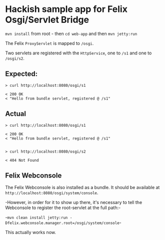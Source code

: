# Hackish sample app for Felix Osgi/Servlet Bridge

`mvn install` from root - then `cd web-app` and then `mvn jetty:run`

The Felix `ProxyServlet` is mapped to `/osgi`.

Two servlets are registered with the `HttpService`, one to `/s1` and one to `/osgi/s2`.

## Expected:

    > curl http://localhost:8080/osgi/s1

    < 200 OK
    < "Hello from bundle servlet, registered @ /s1"

## Actual

    > curl http://localhost:8080/osgi/s1

    < 200 OK
    < "Hello from bundle servlet, registered @ /s1"


    > curl http://localhost:8080/osgi/s2

    < 404 Not Found

## Felix Webconsole

The Felix Webconsole is also installed as a bundle. It should be available at `http://localhost:8080/osgi/system/console`.

-However, in order for it to show up there, it's necessary to tell the Webconsole to register the root-servlet at the full path:-

-`mvn clean install jetty:run -Dfelix.webconsole.manager.root=/osgi/system/console`-

This actually works now.


